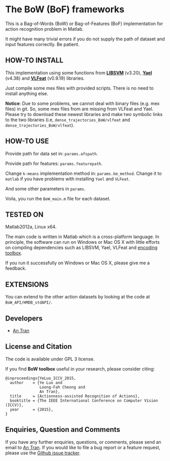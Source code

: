 The BoW (BoF) frameworks
========================

This is a Bag-of-Words (BoW) or Bag-of-Features (BoF) implementation for action recognition problem in Matlab.

It might have many trivial errors if you do not supply the path of dataset and input features correctly. Be patient.

HOW-TO INSTALL
--------------

This implementation using some functions from **[LIBSVM](https://www.csie.ntu.edu.tw/~cjlin/libsvm/)** (v3.20), **[Yael](https://gforge.inria.fr/projects/yael/)** (v4.38) and **[VLFeat](http://www.vlfeat.org/)** (v0.9.19) libraries.

Just compile some mex files with provided scripts. There is no need to install anything else.

**Notice**: Due to some problems, we cannot deal with binary files (e.g. mex files) in git. So, some mex files from are missing from VLFeat and Yael. 
Please try to download these newest libraries and make two symbolic links to the two libraries (i.e, `dense_trajectories_BoW/vlfeat` and `dense_trajectories_BoW/vlfeat`). 

HOW-TO USE
----------

Provide path for data set in: `params.afspath`.

Provide path for features: `params.featurepath`.

Change `k-means` implementation method in: `params.km_method`. Change it to `matlab` if you have problems with installing `Yael` and `VLFeat`.

And some other parameters in `params`.

Voila, you run the `BoW_main.m` file for each dataset.

TESTED ON
---------

Matlab2012a, Linux x64.

The main code is written in Matlab which is a cross-platform language. In principle, the software can run on Windows or Mac OS X with little efforts on compiling dependencies such as LIBSVM, Yael, VLFeat and [encoding toolbox](https://github.com/antran89/BoW_frameworks/tree/master/dense_trajectories_BoW/ACCV2012_Encodeing).

If you run it successfully on Windows or Mac OS X, please give me a feedback.

EXTENSIONS
-------------

You can extend to the other action datasets by looking at the code at `BoW_API/HMDB_stdAPI/`.

Developers
----------

* [An Tran](http://antran89.github.io/)

License and Citation
---------------------

The code is available under GPL 3 license.

If you find **BoW toolbox** useful in your research, please consider citing:
```
@inproceedings{YeLuo_ICCV_2015,
  author    = {Ye Luo and
               Loong-Fah Cheong and
               An Tran},
  title     = {Actionness-assisted Recognition of Actions},
  booktitle = {The IEEE International Conference on Computer Vision (ICCV)},
  year      = {2015},
}
```

Enquiries, Question and Comments
--------------------------------

If you have any further enquiries, questions, or comments, please send an email
to [An Tran](tranlaman@gmail.com). If you would like to file a bug report or a feature request, please use the  [Github issue tracker](https://github.com/howtobeahacker/BoW_frameworks/issues).
